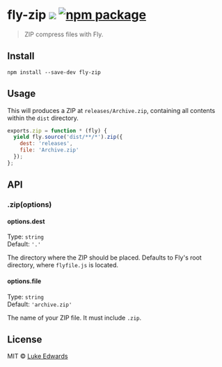 # fly-zip [![][travis-badge]][travis-link] [![npm package][npm-ver-link]][npm-pkg-link]

> ZIP compress files with Fly.

## Install

```
npm install --save-dev fly-zip
```

## Usage

This will produces a ZIP at `releases/Archive.zip`, containing all contents within the `dist` directory.

```js
exports.zip = function * (fly) {
  yield fly.source('dist/**/*').zip({
    dest: 'releases',
    file: 'Archive.zip'
  });
};
```

## API

### .zip(options)

#### options.dest

Type: `string`<br>
Default: `'.'`

The directory where the ZIP should be placed. Defaults to Fly's root directory, where `flyfile.js` is located.

#### options.file

Type: `string`<br>
Default: `'archive.zip'`

The name of your ZIP file. It must include `.zip`.

## License

MIT © [Luke Edwards](https://lukeed.com)


[npm-pkg-link]: https://www.npmjs.org/package/fly-zip
[npm-ver-link]: https://img.shields.io/npm/v/fly-zip.svg?style=flat-square
[travis-link]:  https://travis-ci.org/lukeed/fly-zip
[travis-badge]: http://img.shields.io/travis/lukeed/fly-zip.svg?style=flat-square
